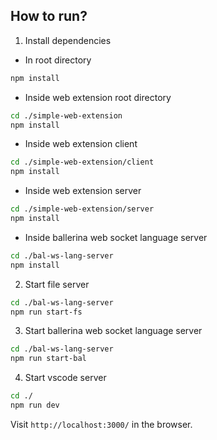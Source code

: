 ## How to run?

1. Install dependencies

- In root directory
```bash
npm install
```

- Inside web extension root directory
```bash
cd ./simple-web-extension
npm install
```
- Inside web extension client
```bash
cd ./simple-web-extension/client
npm install
```

- Inside web extension server
```bash
cd ./simple-web-extension/server
npm install
```

- Inside ballerina web socket language server
```bash
cd ./bal-ws-lang-server
npm install
```

2. Start file server
```bash
cd ./bal-ws-lang-server
npm run start-fs
```

3. Start ballerina web socket language server
```bash
cd ./bal-ws-lang-server
npm run start-bal
```

4. Start vscode server
```bash
cd ./
npm run dev
```

Visit `http://localhost:3000/` in the browser.
